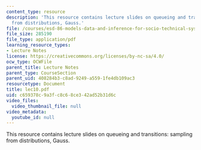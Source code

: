 ```yaml
---
content_type: resource
description: 'This resource contains lecture slides on queueing and transitions: sampling
  from distributions, Gauss.'
file: /courses/esd-86-models-data-and-inference-for-socio-technical-systems-spring-2007/c659378c9a3fc8c68ce342ad52b31d6c_lec10.pdf
file_size: 285190
file_type: application/pdf
learning_resource_types:
- Lecture Notes
license: https://creativecommons.org/licenses/by-nc-sa/4.0/
ocw_type: OCWFile
parent_title: Lecture Notes
parent_type: CourseSection
parent_uid: 408284b3-c8ad-9249-a559-1fe4db109ac3
resourcetype: Document
title: lec10.pdf
uid: c659378c-9a3f-c8c6-8ce3-42ad52b31d6c
video_files:
  video_thumbnail_file: null
video_metadata:
  youtube_id: null
---
```

This resource contains lecture slides on queueing and transitions: sampling from distributions, Gauss.